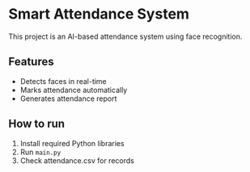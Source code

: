 # Smart Attendance System

This project is an AI-based attendance system using face recognition.

## Features
- Detects faces in real-time
- Marks attendance automatically
- Generates attendance report

## How to run
1. Install required Python libraries
2. Run `main.py`
3. Check attendance.csv for records
